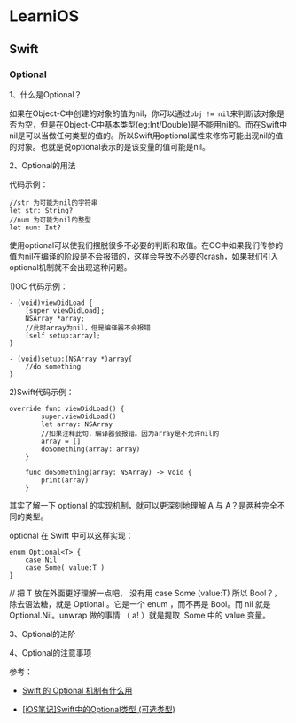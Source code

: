 # LearniOS

## Swift

### Optional

1、什么是Optional？

如果在Object-C中创建的对象的值为nil，你可以通过`obj != nil`来判断该对象是否为空，但是在Object-C中基本类型(eg:Int/Double)是不能用nil的。而在Swift中nil是可以当做任何类型的值的。所以Swift用optional属性来修饰可能出现nil的值的对象。也就是说optional表示的是该变量的值可能是nil。

2、Optional的用法

代码示例：
```
//str 为可能为nil的字符串
let str: String?
//num 为可能为nil的整型
let num: Int? 
```

使用optional可以使我们摆脱很多不必要的判断和取值。在OC中如果我们传参的值为nil在编译的阶段是不会报错的，这样会导致不必要的crash，如果我们引入optional机制就不会出现这种问题。

1)OC 代码示例：

```
- (void)viewDidLoad {
    [super viewDidLoad];
    NSArray *array;
    //此时array为nil，但是编译器不会报错
    [self setup:array];
}

- (void)setup:(NSArray *)array{
    //do something
}
```

2)Swift代码示例：

```
override func viewDidLoad() {
        super.viewDidLoad()
        let array: NSArray
        //如果注释此句，编译器会报错。因为array是不允许nil的
        array = []
        doSomething(array: array)
    }

    func doSomething(array: NSArray) -> Void {
        print(array)
    }

```

其实了解一下 optional 的实现机制，就可以更深刻地理解 A 与 A？是两种完全不同的类型。

optional 在 Swift 中可以这样实现：
```
enum Optional<T> {
    case Nil
    case Some( value:T )
} 
```

// 把 T 放在外面更好理解一点吧， 没有用 case Some<T> (value:T)
所以 Bool？，除去语法糖，就是 Optional<Bool> 。它是一个 enum ，而不再是 Bool。而 nil 就是 Optional.Nil。unwrap 做的事情 （ a! ）就是提取 .Some 中的 value 变量。


3、Optional的进阶

4、Optional的注意事项

参考：

* [Swift 的 Optional 机制有什么用](https://www.zhihu.com/question/28026214)

* [[iOS笔记]Swift中的Optional类型 (可选类型)](http://www.jianshu.com/p/0e3712b0c044)

